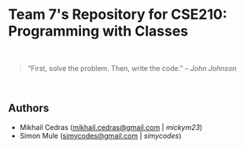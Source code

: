 <h1> Team 7's Repository for CSE210: Programming with Classes</h1>
<br>

> “First, solve the problem. Then, write the code.” – *John Johnson* 
<br>

<h2>Authors</h2>

* Mikhail Cedras (mikhail.cedras@gmail.com | *mickym23*)
* Simon Mule (simycodes@gmail.com | *simycodes*)
